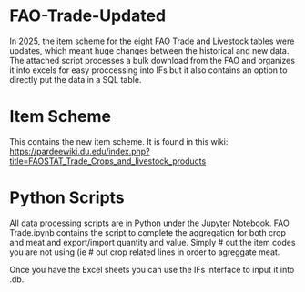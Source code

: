 # FAO-Trade-Updated
In 2025, the item scheme for the eight FAO Trade and Livestock tables were updates, which meant huge changes between the historical and new data. The attached script processes a bulk download from the FAO and organizes it into excels for easy proccessing into IFs but it also contains an option to directly put the data in a SQL table.

# Item Scheme
This contains the new item scheme. It is found in this wiki: https://pardeewiki.du.edu/index.php?title=FAOSTAT_Trade_Crops_and_livestock_products 

# Python Scripts
All data processing scripts are in Python under the Jupyter Notebook. 
FAO Trade.ipynb contains the script to complete the aggregation for both crop and meat and export/import quantity and value. Simply # out the item codes you are not using (ie # out crop related lines in order to agreggate meat. 

Once you have the Excel sheets you can use the IFs interface to input it into .db. 
